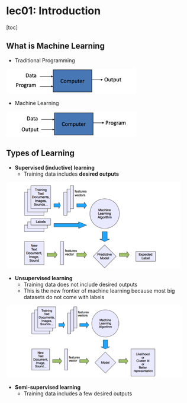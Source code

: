 # lec01: Introduction

[toc]

## What is Machine Learning

- Traditional Programming

<img src="./assets/截屏2024-10-07 15.33.32.png" alt="截屏2024-10-07 15.33.32" style="zoom:50%;" />

- Machine Learning 

<img src="./assets/截屏2024-10-07 15.35.06.png" alt="截屏2024-10-07 15.35.06" style="zoom:50%;" />

## Types of Learning

- **Supervised (inductive) learning**
    - Training data includes **desired outputs**

<img src="./assets/截屏2024-10-07 15.36.03.png" alt="截屏2024-10-07 15.36.03" style="zoom: 67%;" />

- **Unsupervised learning**
    - Training data does not include desired outputs
    - This is the new frontier of machine learning because most big datasets do not come with labels

<img src="./assets/截屏2024-10-07 15.36.24.png" alt="截屏2024-10-07 15.36.24" style="zoom:67%;" />

- **Semi-supervised learning**
    - Training data includes a few desired outputs




